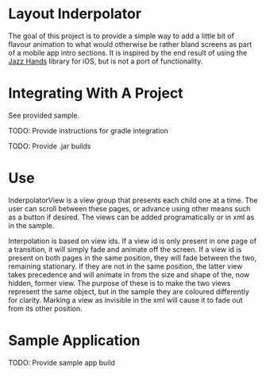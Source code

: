 Layout Inderpolator
============================

The goal of this project is to provide a simple way to add a little bit of flavour animation to
what would otherwise be rather bland screens as part of a mobile app intro sections. It is inspired
by the end result of using the [Jazz Hands][1] library for iOS, but is not a port of functionality.


Integrating With A Project
============================
See provided sample.

TODO: Provide instructions for gradle integration

TODO: Provide .jar builds

Use
============================
InderpolatorView is a view group that presents each child one at a time. The user can scroll
between these pages, or advance using other means such as a button if desired. The views can be
added programatically or in xml as in the sample.

Interpolation is based on view ids. If a view id is only present in one page of a transition, it
will simply fade and animate off the screen. If a view id is present on both pages in the same
position, they will fade between the two, remaining stationary. If they are not in the same
position, the latter view takes precedence and will animate in from the size and shape of the, now
hidden, former view. The purpose of these is to make the two views represent the same object, but
in the sample they are coloured differently for clarity. Marking a view as invisible in the xml
will cause it to fade out from its other position.


Sample Application
============================

TODO: Provide sample app build

 [1]: https://github.com/IFTTT/JazzHands